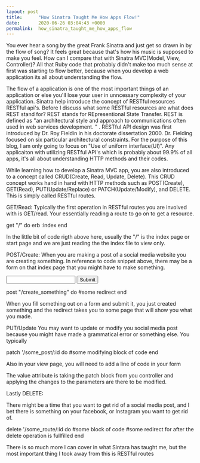 ```yaml
---
layout: post
title:      "How Sinatra Taught Me How Apps Flow!"
date:       2020-06-26 03:04:43 +0000
permalink:  how_sinatra_taught_me_how_apps_flow
---
```



You ever hear a song by the great Frank Sinatra and just get so drawn in by the flow of song? It feels great because that's how his music is supposed to make you feel. How can I compare that with Sinatra MVC(Model, View, Controller)? All that Ruby code that probably didn't make too much sense at first was starting to flow better, because when you develop a web application its all about understanding the flow. 

The flow of a application is one of the most important things of an application or else you'll lose your user in unncessary complexity of your application. Sinatra help introduce the concept of RESTful resources RESTful api's. Before I discuss what some RESTful resources are what does REST stand for? REST stands for REpresentional State Transfer. REST is defined as "an architectural style and approach to communications often used in web services development. " . RESTful API design was first introduced by Dr. Roy Fieldin in his doctorate dissertation 2000. Dr. Fielding focused on six particular architectural constraints. For the purpose of this blog, I am only going to focus on "Use of uniform interface(UI)". Any applicaiton with utilizing RESTful API's which is probably about 99.9% of all apps, it's all about understanding HTTP methods and their codes. 

While learning how to develop a Sinatra MVC app, you are also introduced to a concept called CRUD(Create, Read, Update, Delete). This CRUD concept works hand in hand with HTTP methods such as POST(Create), GET(Read), PUT(Update/Replace) or PATCH(Update/Modify), and DELETE. This is simply called RESTful routes. 

GET/Read:
Typically the first operation in RESTful routes you are involved with is GET/read. Your essentially reading a route to go on to get a resource.

get "/" do
  erb :index
end

In the little bit of code rigth above here, usually the "/" is the index page or start page and we are just reading the the index file to view only.


POST/Create:
When you are making a post of a social media website you are creating something. In reference to code snippet above, there may be a form on that index page that you might have to make something.

<form method = "POST" action = "/create_something">
  <input type = "text">
	<input type = "submit">
</form>

post "/create_something" do
   #some redirect
end

When you fill something out on a form and submit it, you just created something and the redirect takes you to some page that will show you what you made.

PUT/Update
You may want to update or modify you social media post because you might have made a grammatical error or something else. You typically 

patch '/some_post/:id do
  #some modifying block of code
end

Also in your view page, you will need to add a line of code in your form
<input id="hidden" type="hidden" name="_method" value="patch">

The value attribute is taking the patch block from you controller and applying the changes to the parameters are there to be modified.


Lastly DELETE:

There might be a time that you want to get rid of a social media post, and I bet there is something on your facebook, or Instagram you want to get rid of. 

delete '/some_route/:id do
  #some block of code
	#some redirect for after the delete operation is fullfilled
end


There is so much more I can cover in what Sintara has taught me, but the most important thing I took away from this is RESTful routes









